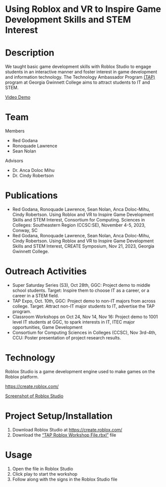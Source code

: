 # Using Roblox and VR to Inspire Game Development Skills and STEM Interest

# Description
We taught basic game development skills with Roblox Studio to engage students in an interactive manner and foster interest in game development and information technology. The Technology Ambassador Program [(TAP)](https://www.ggc.edu/academics/school-of-science-and-technology/research-internships-service-learning/technology-ambassador-program) program at Georgia Gwinnett College aims to attract students to IT and STEM. 

[Video Demo](https://github.com/TechAmbassadors-GGC/VirtualWarriors/blob/main/media/TAP%20VR%20Video.mp4)

# Team
Members
- Red Godana
- Ronoquade Lawrence
- Sean Nolan

Advisors
- Dr. Anca Doloc Mihu
- Dr. Cindy Robertson

# Publications
- Red Godana, Ronoquade Lawrence, Sean Nolan, Anca Doloc-Mihu, Cindy Robertson. Using Roblox and VR to Inspire Game Development Skills and STEM Interest, Consortium for Computing.
Sciences in Colleges: Southeastern Region (CCSC:SE), November 4-5, 2023, Conway, SC
- Red Godana, Ronoquade Lawrence, Sean Nolan, Anca Doloc-Mihu, Cindy Robertson. Using Roblox and VR to Inspire Game Development Skills and STEM Interest, CREATE Symposium, Nov 21, 2023, Georgia Gwinnett College.

# Outreach Activities
- Super Saturday Series (S3), Oct 28th, GGC: Project demo to middle school students. Target: Inspire them to choose IT as a career, or a career in a STEM field.
- TAP Expo, Oct. 10th, GGC: Project demo to non-IT majors from across college. Target: Attract non-IT major students to IT, advertise the TAP program.
- Classroom Workshops on Oct 24, Nov 14, Nov 16: Project demo to 1001 level IT students at GGC, to spark interests in IT, ITEC major opportunities, Game Development 
- Consortium for Computing Sciences in Colleges (CCSC), Nov 3rd-4th, CCU: Poster presentation of project research results.

# Technology
Roblox Studio is a game development engine used to make games on the Roblox platform. 

https://create.roblox.com/

[Screenshot of Roblox Studio](https://github.com/TechAmbassadors-GGC/VirtualWarriors/blob/main/media/Roblox%20Studio%20Screenshot.png)

# Project Setup/Installation
1. Download Roblox Studio at https://create.roblox.com/
2. Download the [“TAP Roblox Workshop File.rbxl”](https://github.com/TechAmbassadors-GGC/VirtualWarriors/blob/main/code/TAP%20Roblox%20Workshop%20File.rbxl) file

# Usage
1. Open the file in Roblox Studio
2. Click play to start the workshop
3. Follow along with the signs in the Roblox Studio file
